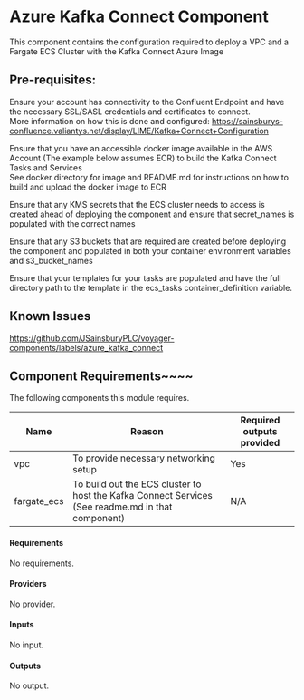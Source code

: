 # Azure Kafka Connect Component

This component contains the configuration required to deploy a VPC and a Fargate ECS Cluster with the Kafka Connect Azure Image

## Pre-requisites:

Ensure your account has connectivity to the Confluent Endpoint and have the necessary SSL/SASL credentials and certificates to connect.  
More information on how this is done and configured: https://sainsburys-confluence.valiantys.net/display/LIME/Kafka+Connect+Configuration

Ensure that you have an accessible docker image available in the AWS Account (The example below assumes ECR) to build the Kafka Connect Tasks and Services  
See docker directory for image and README.md for instructions on how to build and upload the docker image to ECR

Ensure that any KMS secrets that the ECS cluster needs to access is created ahead of deploying the component and ensure that secret\_names is populated with the correct names

Ensure that any S3 buckets that are required are created before deploying the component and populated in both your container environment variables and s3\_bucket\_names

Ensure that your templates for your tasks are populated and have the full directory path to the template in the ecs\_tasks container\_definition variable.

## Known Issues

https://github.com/JSainsburyPLC/voyager-components/labels/azure_kafka_connect

## Component Requirements~~~~

The following components this module requires.

| Name | Reason | Required outputs provided |
|------|--------|---------------------------|
| vpc | To provide necessary networking setup | Yes |
| fargate\_ecs | To build out the ECS cluster to host the Kafka Connect Services (See readme.md in that component)| N/A

#### Requirements

No requirements.

#### Providers

No provider.

#### Inputs

No input.

#### Outputs

No output.

